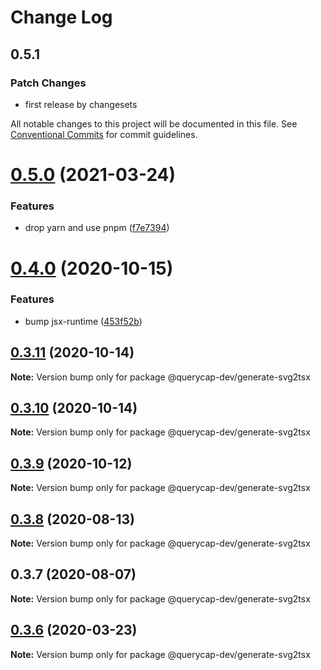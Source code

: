 # Change Log

## 0.5.1

### Patch Changes

- first release by changesets

All notable changes to this project will be documented in this file.
See [Conventional Commits](https://conventionalcommits.org) for commit guidelines.

# [0.5.0](https://github.com/querycap/webappkit/compare/@querycap-dev/generate-svg2tsx@0.4.0...@querycap-dev/generate-svg2tsx@0.5.0) (2021-03-24)

### Features

- drop yarn and use pnpm ([f7e7394](https://github.com/querycap/webappkit/commit/f7e7394e1531ffb96ecb3e393e8131451f3e1d9f))

# [0.4.0](https://github.com/querycap/webappkit/compare/@querycap-dev/generate-svg2tsx@0.3.11...@querycap-dev/generate-svg2tsx@0.4.0) (2020-10-15)

### Features

- bump jsx-runtime ([453f52b](https://github.com/querycap/webappkit/commit/453f52b4a7b0e0f987de76da08c9bbb4d39802f8))

## [0.3.11](https://github.com/querycap/webappkit/compare/@querycap-dev/generate-svg2tsx@0.3.10...@querycap-dev/generate-svg2tsx@0.3.11) (2020-10-14)

**Note:** Version bump only for package @querycap-dev/generate-svg2tsx

## [0.3.10](https://github.com/querycap/webappkit/compare/@querycap-dev/generate-svg2tsx@0.3.9...@querycap-dev/generate-svg2tsx@0.3.10) (2020-10-14)

**Note:** Version bump only for package @querycap-dev/generate-svg2tsx

## [0.3.9](https://github.com/querycap/webappkit/compare/@querycap-dev/generate-svg2tsx@0.3.8...@querycap-dev/generate-svg2tsx@0.3.9) (2020-10-12)

**Note:** Version bump only for package @querycap-dev/generate-svg2tsx

## [0.3.8](https://github.com/querycap/webappkit/compare/@querycap-dev/generate-svg2tsx@0.3.7...@querycap-dev/generate-svg2tsx@0.3.8) (2020-08-13)

**Note:** Version bump only for package @querycap-dev/generate-svg2tsx

## 0.3.7 (2020-08-07)

**Note:** Version bump only for package @querycap-dev/generate-svg2tsx

## [0.3.6](https://github.com/querycap/devkit/compare/@querycap-dev/generate-svg2tsx@0.3.5...@querycap-dev/generate-svg2tsx@0.3.6) (2020-03-23)

**Note:** Version bump only for package @querycap-dev/generate-svg2tsx
